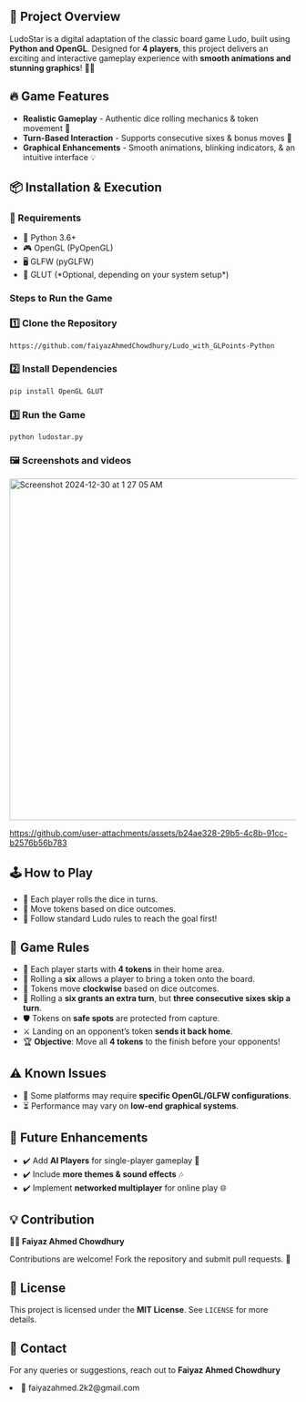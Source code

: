 <h2>🎯 Project Overview</h2>
<p>LudoStar is a digital adaptation of the classic board game Ludo, built using <strong>Python and OpenGL</strong>. Designed for <strong>4 players</strong>, this project delivers an exciting and interactive gameplay experience with <strong>smooth animations and stunning graphics</strong>! 🎨✨</p>

<h2>🔥 Game Features</h2>
<ul>
    <li><strong>Realistic Gameplay</strong> - Authentic dice rolling mechanics & token movement 🎲</li>
    <li><strong>Turn-Based Interaction</strong> - Supports consecutive sixes & bonus moves 🔄</li>
    <li><strong>Graphical Enhancements</strong> - Smooth animations, blinking indicators, & an intuitive interface 💡</li>
</ul>

<h2>📦 Installation & Execution</h2>
<h3>🔧 Requirements</h3>
<ul>
    <li>🐍 Python 3.6+</li>
    <li>🎮 OpenGL (PyOpenGL)</li>
    <li>🖥️ GLFW (pyGLFW)</li>
    <li>🔗 GLUT (*Optional, depending on your system setup*)</li>
</ul>

<h3>Steps to Run the Game</h3>
    <h3>1️⃣ Clone the Repository</h3>
    <pre><code>https://github.com/faiyazAhmedChowdhury/Ludo_with_GLPoints-Python</code></pre>

  <h3>2️⃣ Install Dependencies</h3>
    <pre><code>pip install OpenGL GLUT</code></pre>

  <h3>3️⃣ Run the Game</h3>
    <pre><code>python ludostar.py</code></pre>
<h3>🖼️ Screenshots and videos</h2>
<img width="600" alt="Screenshot 2024-12-30 at 1 27 05 AM" src="https://github.com/user-attachments/assets/28fdd6e6-0c2e-45d7-8f96-7313fafe7555" />

https://github.com/user-attachments/assets/b24ae328-29b5-4c8b-91cc-b2576b56b783
</p>

<h2>🕹️ How to Play</h2>
<ul>
    <li>🎲 Each player rolls the dice in turns.</li>
    <li>🏃 Move tokens based on dice outcomes.</li>
    <li>🎯 Follow standard Ludo rules to reach the goal first!</li>
</ul>

<h2>📜 Game Rules</h2>
<ul>
    <li>🎲 Each player starts with <strong>4 tokens</strong> in their home area.</li>
    <li>🎲 Rolling a <strong>six</strong> allows a player to bring a token onto the board.</li>
    <li>🔄 Tokens move <strong>clockwise</strong> based on dice outcomes.</li>
    <li>🎁 Rolling a <strong>six grants an extra turn</strong>, but <strong>three consecutive sixes skip a turn</strong>.</li>
    <li>🛡️ Tokens on <strong>safe spots</strong> are protected from capture.</li>
    <li>⚔️ Landing on an opponent’s token <strong>sends it back home</strong>.</li>
    <li>🏆 <strong>Objective</strong>: Move all <strong>4 tokens</strong> to the finish before your opponents!</li>
</ul>

<h2>⚠️ Known Issues</h2>
<ul>
    <li>🔧 Some platforms may require <strong>specific OpenGL/GLFW configurations</strong>.</li>
    <li>⏳ Performance may vary on <strong>low-end graphical systems</strong>.</li>
</ul>

<h2>🚀 Future Enhancements</h2>
<ul>
    <li>✔️ Add <strong>AI Players</strong> for single-player gameplay 🤖</li>
    <li>✔️ Include <strong>more themes & sound effects</strong> 🎶</li>
    <li>✔️ Implement <strong>networked multiplayer</strong> for online play 🌐</li>
</ul>

<h2>💡 Contribution</h2>
    <p><strong>👨‍💻 Faiyaz Ahmed Chowdhury</strong></p>
<p>Contributions are welcome! Fork the repository and submit pull requests. 🤝</p>

<h2>📜 License</h2>
<p>This project is licensed under the <strong>MIT License</strong>. See <code>LICENSE</code> for more details.</p>

<h2>📧 Contact</h2>
<p>For any queries or suggestions, reach out to <strong>Faiyaz Ahmed Chowdhury</strong> <li>📩 faiyazahmed.2k2@gmail.com</li></p>
